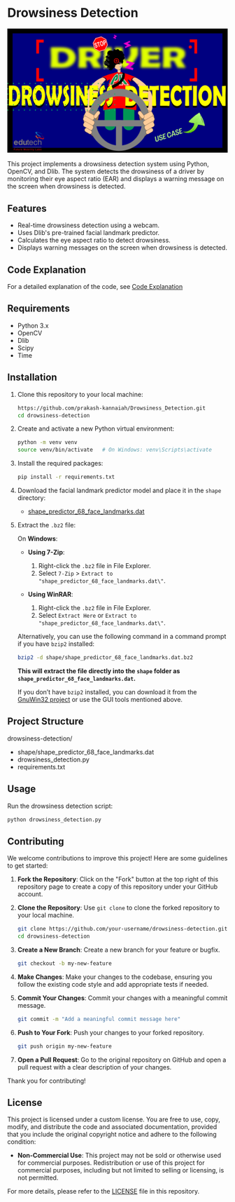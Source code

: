 # Drowsiness Detection

![Project Thumbnail](Image/Tumbnail.png)

This project implements a drowsiness detection system using Python, OpenCV, and Dlib. The system detects the drowsiness of a driver by monitoring their eye aspect ratio (EAR) and displays a warning message on the screen when drowsiness is detected.

## Features

- Real-time drowsiness detection using a webcam.
- Uses Dlib's pre-trained facial landmark predictor.
- Calculates the eye aspect ratio to detect drowsiness.
- Displays warning messages on the screen when drowsiness is detected.

## Code Explanation

For a detailed explanation of the code, see [Code Explanation](Code_Explanation.md)

## Requirements

- Python 3.x
- OpenCV
- Dlib
- Scipy
- Time

## Installation

1. Clone this repository to your local machine:

    ```bash
    https://github.com/prakash-kannaiah/Drowsiness_Detection.git
    cd drowsiness-detection
    ```

2. Create and activate a new Python virtual environment:

    ```bash
    python -m venv venv
    source venv/bin/activate   # On Windows: venv\Scripts\activate
    ```

3. Install the required packages:

    ```bash
    pip install -r requirements.txt
    ```

4. Download the facial landmark predictor model and place it in the `shape` directory:

    - [shape_predictor_68_face_landmarks.dat](http://dlib.net/files/shape_predictor_68_face_landmarks.dat.bz2)

5. Extract the `.bz2` file:

    On **Windows**:
    - **Using 7-Zip**:
      1. Right-click the `.bz2` file in File Explorer.
      2. Select `7-Zip` > `Extract to "shape_predictor_68_face_landmarks.dat\"`.

    - **Using WinRAR**:
      1. Right-click the `.bz2` file in File Explorer.
      2. Select `Extract Here` or `Extract to "shape_predictor_68_face_landmarks.dat\"`.

    Alternatively, you can use the following command in a command prompt if you have `bzip2` installed:
    ```bash
    bzip2 -d shape/shape_predictor_68_face_landmarks.dat.bz2
    ```
    **This will extract the file directly into the `shape` folder as `shape_predictor_68_face_landmarks.dat`.**

    If you don’t have `bzip2` installed, you can download it from the [GnuWin32 project](http://gnuwin32.sourceforge.net/packages/bzip2.htm) or use the GUI tools mentioned above.


## Project Structure

drowsiness-detection/
- shape/shape_predictor_68_face_landmarks.dat
- drowsiness_detection.py
- requirements.txt

## Usage

Run the drowsiness detection script:

```bash
python drowsiness_detection.py
```

## Contributing

We welcome contributions to improve this project! Here are some guidelines to get started:

1. **Fork the Repository**: Click on the "Fork" button at the top right of this repository page to create a copy of this repository under your GitHub account.

2. **Clone the Repository**: Use `git clone` to clone the forked repository to your local machine.
    ```bash
    git clone https://github.com/your-username/drowsiness-detection.git
    cd drowsiness-detection
    ```

3. **Create a New Branch**: Create a new branch for your feature or bugfix.
    ```bash
    git checkout -b my-new-feature
    ```

4. **Make Changes**: Make your changes to the codebase, ensuring you follow the existing code style and add appropriate tests if needed.

5. **Commit Your Changes**: Commit your changes with a meaningful commit message.
    ```bash
    git commit -m "Add a meaningful commit message here"
    ```

6. **Push to Your Fork**: Push your changes to your forked repository.
    ```bash
    git push origin my-new-feature
    ```

7. **Open a Pull Request**: Go to the original repository on GitHub and open a pull request with a clear description of your changes.

Thank you for contributing!

## License

This project is licensed under a custom license. You are free to use, copy, modify, and distribute the code and associated documentation, provided that you include the original copyright notice and adhere to the following condition:

- **Non-Commercial Use**: This project may not be sold or otherwise used for commercial purposes. Redistribution or use of this project for commercial purposes, including but not limited to selling or licensing, is not permitted.

For more details, please refer to the [LICENSE](LICENSE) file in this repository.

